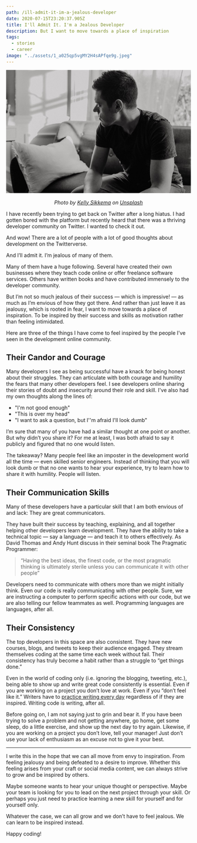 ```yaml
---
path: /ill-admit-it-im-a-jealous-developer
date: 2020-07-15T23:20:37.905Z
title: I'll Admit It. I'm a Jealous Developer
description: But I want to move towards a place of inspiration
tags: 
  - stories
  - career
image: "../assets/1_a025qp5vgMY2H4sAPfqe9g.jpeg"
---
```


![](../assets/1_a025qp5vgMY2H4sAPfqe9g.jpeg)

<center>

<i>

Photo by [Kelly Sikkema](https://unsplash.com/@kellysikkema?utm_source=unsplash&utm_medium=referral&utm_content=creditCopyText) on [Unsplash](https://unsplash.com/s/photos/pensive?utm_source=unsplash&utm_medium=referral&utm_content=creditCopyText)

</i>

</center>

I have recently been trying to get back on Twitter after a long hiatus. I had gotten bored with the platform but recently heard that there was a thriving developer community on Twitter. I wanted to check it out.

And wow! There are a lot of people with a lot of good thoughts about development on the Twitterverse.

And I’ll admit it. I’m jealous of many of them.

Many of them have a huge following. Several have created their own businesses where they teach code online or offer freelance software services. Others have written books and have contributed immensely to the developer community.

But I’m not so much jealous of their success — which is impressive! — as much as I’m envious of how they got there. And rather than just leave it as jealousy, which is rooted in fear, I want to move towards a place of inspiration. To be inspired by their success and skills as motivation rather than feeling intimidated.

Here are three of the things I have come to feel inspired by the people I’ve seen in the development online community.

## Their Candor and Courage

Many developers I see as being successful have a knack for being honest about their struggles. They can articulate with both courage and humility the fears that many other developers feel. I see developers online sharing their stories of doubt and insecurity around their role and skill. I've also had my own thoughts along the lines of:

* "I'm not good enough"
* "This is over my head"
* "I want to ask a question, but I''m afraid I'll look dumb"

I’m sure that many of you have had a similar thought at one point or another. But why didn’t you share it? For me at least, I was both afraid to say it publicly and figured that no one would listen.

The takeaway? Many people feel like an imposter in the development world all the time — even skilled senior engineers. Instead of thinking that you will look dumb or that no one wants to hear your experience, try to learn how to share it with humility. People will listen.

## Their Communication Skills

Many of these developers have a particular skill that I am both envious of and lack: They are great communicators.

They have built their success by teaching, explaining, and all together helping other developers learn development. They have the ability to take a technical topic — say a language — and teach it to others effectively.
As David Thomas and Andy Hunt discuss in their seminal book The Pragmatic Programmer:

> “Having the best ideas, the finest code, or the most pragmatic thinking is ultimately sterile unless you can communicate it with other people”

Developers need to communicate with others more than we might initially think. Even our code is really communicating with other people. Sure, we are instructing a computer to perform specific actions with our code, but we are also telling our fellow teammates as well. Programming languages are languages, after all.

## Their Consistency
The top developers in this space are also consistent. They have new courses, blogs, and tweets to keep their audience engaged. They stream themselves coding at the same time each week without fail. Their consistency has truly become a habit rather than a struggle to “get things done.”

Even in the world of coding only (i.e. ignoring the blogging, tweeting, etc.), being able to show up and write great code consistently is essential. Even if you are working on a project you don’t love at work. Even if you “don’t feel like it.” Writers have to [practice writing every day](https://medium.com/r/?url=https%3A%2F%2Fwww.dailywritingtips.com%2Fhow-to-write-every-day-and-why-you-should%2F) regardless of if they are inspired. Writing code is writing, after all.

Before going on, I am not saying just to grin and bear it. If you have been trying to solve a problem and not getting anywhere, go home, get some sleep, do a little exercise, and show up the next day to try again. Likewise, if you are working on a project you don’t love, tell your manager! Just don’t use your lack of enthusiasm as an excuse not to give it your best.

---

I write this in the hope that we can all move from envy to inspiration. From feeling jealousy and being defeated to a desire to improve. Whether this feeling arises from your craft or social media content, we can always strive to grow and be inspired by others.

Maybe someone wants to hear your unique thought or perspective. Maybe your team is looking for you to lead on the next project through your skill. Or perhaps you just need to practice learning a new skill for yourself and for yourself only.

Whatever the case, we can all grow and we don’t have to feel jealous. We can learn to be inspired instead.

Happy coding!